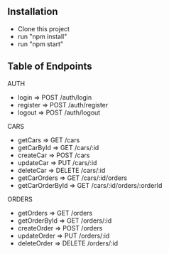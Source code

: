 ## Installation

- Clone this project
- run "npm install"
- run "npm start"

## Table of Endpoints

AUTH

- login => POST /auth/login
- register => POST /auth/register
- logout => POST /auth/logout

CARS

- getCars => GET /cars
- getCarById => GET /cars/:id
- createCar => POST /cars
- updateCar => PUT /cars/:id
- deleteCar => DELETE /cars/:id
- getCarOrders => GET /cars/:id/orders
- getCarOrderById => GET /cars/:id/orders/:orderId

ORDERS

- getOrders => GET /orders
- getOrderById => GET /orders/:id
- createOrder => POST /orders
- updateOrder => PUT /orders/:id
- deleteOrder => DELETE /orders/:id

